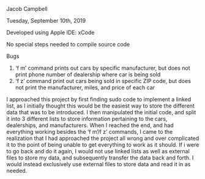 Jacob Campbell

Tuesday, September 10th, 2019

Developed using Apple 
IDE: xCode

No special steps needed to compile source code

Bugs
1) ‘f m’ command prints out cars by specific manufacturer, 
but does not print phone number of dealership where car
is being sold
2) ‘f z’ command print out cars being sold in specific ZIP code,
but does not print the manufacturer, miles, and price of each 
car

I approached this project by first finding sudo code to implement 
a linked list, as I initially thought this would be the easiest way 
to store the different data that was to be introduced. 
I then manipulated the initial code, and split it into 3 different 
lists to store information pertaining to the cars, dealerships, and 
manufacturers. When I reached the end, and had everything working 
besides the ‘f m’/f z’ commands, I came to the realization that I 
had approached the project all wrong and over complicated it to the 
point of being unable to get everything to work as it should. If i 
were to go back and do it again, I would not use linked lists as 
well as external files to store my data, and subsequently transfer 
the data back and forth. I would instead exclusively use external 
files to store data and read it in as needed.

